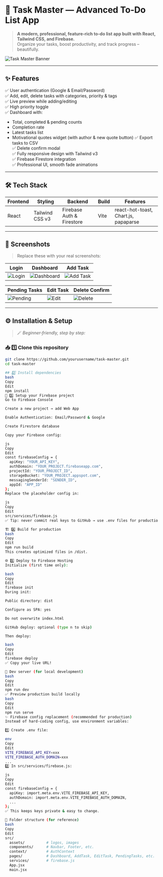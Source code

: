 # 📝 Task Master — Advanced To‑Do List App

> **A modern, professional, feature‑rich to‑do list app built with React, Tailwind CSS, and Firebase.**  
> Organize your tasks, boost productivity, and track progress – beautifully.

![Task Master Banner](/task-master/public/logo.png)

---

## ✨ **Features**

✅ User authentication (Google & Email/Password)  
✅ Add, edit, delete tasks with categories, priority & tags  
✅ Live preview while adding/editing  
✅ High priority toggle  
✅ Dashboard with:
- Total, completed & pending counts
- Completion rate
- Latest tasks list
- Motivational quotes widget (with author & new quote button)
✅ Export tasks to CSV  
✅ Delete confirm modal  
✅ Fully responsive design with Tailwind v3  
✅ Firebase Firestore integration  
✅ Professional UI, smooth fade animations

---

## 🛠 **Tech Stack**

| Frontend | Styling | Backend | Build | Features |
|--|--|--|--|--|
| React | Tailwind CSS v3 | Firebase Auth & Firestore | Vite | react-hot-toast, Chart.js, papaparse |

---

## 📸 **Screenshots**

> Replace these with your real screenshots:

| Login | Dashboard | Add Task |
|--|--|--|
| ![Login](/task-master/public/login.png) | ![Dashboard](/task-master/public/dashboard.png) | ![Add Task](/task-master/public/addtask.png) |

| Pending Tasks | Edit Task | Delete Confirm |
|--|--|--|
| ![Pending](/task-master/public/pendingtask.png) | ![Edit](/task-master/public/edittask.png) | ![Delete](/task-master/public/deletetask.png) |

---

## ⚙ **Installation & Setup**

> 🪄 *Beginner‑friendly, step by step:*

### 📥 1️⃣ Clone this repository
```bash
git clone https://github.com/yourusername/task-master.git
cd task-master

## 2️⃣ Install dependencies
bash
Copy
Edit
npm install
🔑 3️⃣ Setup your Firebase project
Go to Firebase Console

Create a new project → add Web App

Enable Authentication: Email/Password & Google

Create Firestore database

Copy your Firebase config:

js
Copy
Edit
const firebaseConfig = {
  apiKey: "YOUR_API_KEY",
  authDomain: "YOUR_PROJECT.firebaseapp.com",
  projectId: "YOUR_PROJECT_ID",
  storageBucket: "YOUR_PROJECT.appspot.com",
  messagingSenderId: "SENDER_ID",
  appId: "APP_ID"
};
Replace the placeholder config in:

js
Copy
Edit
src/services/firebase.js
✅ Tip: never commit real keys to GitHub → use .env files for production.

🏗 4️⃣ Build for production
bash
Copy
Edit
npm run build
This creates optimized files in /dist.

🌐 5️⃣ Deploy to Firebase Hosting
Initialize (first time only):

bash
Copy
Edit
firebase init
During init:

Public directory: dist

Configure as SPA: yes

Do not overwrite index.html

GitHub deploy: optional (type n to skip)

Then deploy:

bash
Copy
Edit
firebase deploy
✅ Copy your live URL!

🚀 Dev server (for local development)
bash
Copy
Edit
npm run dev
✅ Preview production build locally
bash
Copy
Edit
npm run serve
✨ Firebase config replacement (recommended for production)
Instead of hard‑coding config, use environment variables:

1️⃣ Create .env file:

env
Copy
Edit
VITE_FIREBASE_API_KEY=xxx
VITE_FIREBASE_AUTH_DOMAIN=xxx
...
2️⃣ In src/services/firebase.js:

js
Copy
Edit
const firebaseConfig = {
  apiKey: import.meta.env.VITE_FIREBASE_API_KEY,
  authDomain: import.meta.env.VITE_FIREBASE_AUTH_DOMAIN,
  ...
};
✅ This keeps keys private & easy to change.

📌 Folder structure (for reference)
bash
Copy
Edit
src/
  assets/          # logos, images
  components/      # Navbar, Footer, etc.
  context/         # AuthContext
  pages/           # Dashboard, AddTask, EditTask, PendingTasks, etc.
  services/        # firebase.js
  App.jsx
  main.jsx
